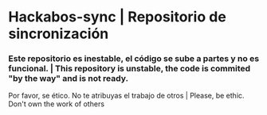 # Hackabos-sync  | Repositorio de sincronización
### Este repositorio es inestable, el código se sube a partes y no es funcional. | This repository is unstable, the code is commited "by the way" and is not ready. 

Por favor, se ético. No te atribuyas el trabajo de otros | Please, be ethic. Don't own the work of others
